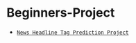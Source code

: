# Beginners-Project
- [`News Headline Tag Prediction Project`](https://github.com/kumar-mahendra/Beginners-Project/tree/main/NLP_Project)
